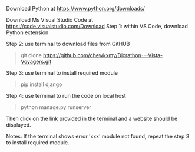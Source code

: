 Download Python at https://www.python.org/downloads/

Download Ms Visual Studio Code at https://code.visualstudio.com/Download
Step 1: within VS Code, download Python extension

Step 2: use terminal to download files from GitHUB
  > git clone https://github.com/chewkxmy/Dicrathon---Vista-Voyagers.git

Step 3: use terminal to install required module
  > pip install django

Step 4: use terminal to run the code on local host
  > python manage.py runserver

Then click on the link provided in the terminal and a website should be displayed.

Notes: If the terminal shows error 'xxx' module not found, repeat the step 3 to install required module.
